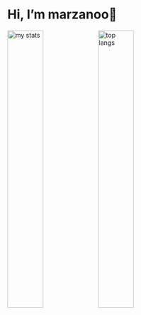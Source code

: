 # Hi, I’m marzanoo👋
<img alt="my stats" align="left" width="40%" src="https://github-readme-stats.vercel.app/api?username=marzanoo&show_icons=true"/>
<img alt="top langs" align="left" width="40%" src="https://github-readme-stats.vercel.app/api/top-langs/?username=marzanoo&layout_compact"/>

